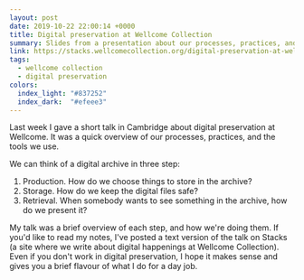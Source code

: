```yaml
---
layout: post
date: 2019-10-22 22:00:14 +0000
title: Digital preservation at Wellcome Collection
summary: Slides from a presentation about our processes, practices, and tools.
link: https://stacks.wellcomecollection.org/digital-preservation-at-wellcome-3f86b423047
tags:
  - wellcome collection
  - digital preservation
colors:
  index_light: "#837252"
  index_dark:  "#efeee3"
---
```


Last week I gave a short talk in Cambridge about digital preservation at Wellcome.
It was a quick overview of our processes, practices, and the tools we use.

We can think of a digital archive in three step:

1.  Production.
    How do we choose things to store in the archive?
2.  Storage.
    How do we keep the digital files safe?
3.  Retrieval.
    When somebody wants to see something in the archive, how do we present it?

My talk was a brief overview of each step, and how we're doing them.
If you'd like to read my notes, I've posted a text version of the talk on Stacks (a site where we write about digital happenings at Wellcome Collection).
Even if you don't work in digital preservation, I hope it makes sense and gives you a brief flavour of what I do for a day job.
